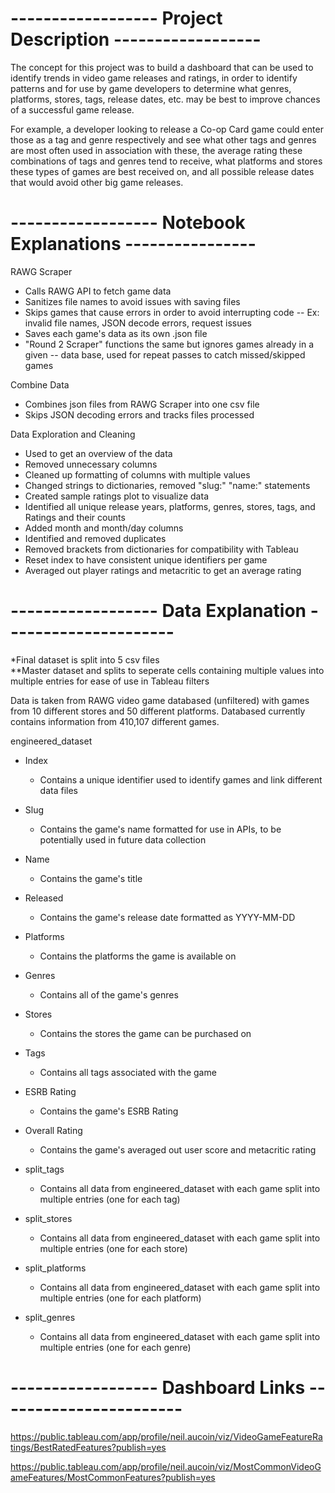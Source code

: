 # ------------------ Project Description ------------------
The concept for this project was to build a dashboard that can be used to identify trends in video game releases and ratings, in order to identify patterns and for use by game developers to determine what genres, platforms, stores, tags, release dates, etc. may be best to improve chances of a successful game release.

For example, a developer looking to release a Co-op Card game could enter those as a tag and genre respectively and see what other tags and genres are most often used in association with these, the average rating these combinations of tags and genres tend to receive, what platforms and stores these types of games are best received on, and all possible release dates that would avoid other big game releases.


# ------------------ Notebook Explanations ----------------
RAWG Scraper
- Calls RAWG API to fetch game data
- Sanitizes file names to avoid issues with saving files
- Skips games that cause errors in order to avoid interrupting code
-- Ex: invalid file names, JSON decode errors, request issues
- Saves each game's data as its own .json file
- "Round 2 Scraper" functions the same but ignores games already in a given
-- data base, used for repeat passes to catch missed/skipped games

Combine Data
- Combines json files from RAWG Scraper into one csv file
- Skips JSON decoding errors and tracks files processed

Data Exploration and Cleaning
- Used to get an overview of the data
- Removed unnecessary columns
- Cleaned up formatting of columns with multiple values
- Changed strings to dictionaries, removed "slug:" "name:" statements
- Created sample ratings plot to visualize data
- Identified all unique release years, platforms, genres, stores, tags, and Ratings and their counts
- Added month and month/day columns
- Identified and removed duplicates
- Removed brackets from dictionaries for compatibility with Tableau
- Reset index to have consistent unique identifiers per game
- Averaged out player ratings and metacritic to get an average rating


# ------------------ Data Explanation ---------------------
*Final dataset is split into 5 csv files  
**Master dataset and splits to seperate cells containing multiple values into multiple entries for ease of use in Tableau filters

Data is taken from RAWG video game databased (unfiltered) with games from 10 different stores and 50 different platforms. Databased currently contains information from 410,107 different games.

engineered_dataset
- Index
  - Contains a unique identifier used to identify games and link different data files
- Slug
  - Contains the game's name formatted for use in APIs, to be potentially used in future data collection
- Name
  - Contains the game's title
- Released
  - Contains the game's release date formatted as YYYY-MM-DD
- Platforms
  - Contains the platforms the game is available on
- Genres
  - Contains all of the game's genres
- Stores
  - Contains the stores the game can be purchased on
- Tags
  - Contains all tags associated with the game
- ESRB Rating
  - Contains the game's ESRB Rating
- Overall Rating
  - Contains the game's averaged out user score and metacritic rating

- split_tags
  - Contains all data from engineered_dataset with each game split into multiple entries (one for each tag)

- split_stores
  - Contains all data from engineered_dataset with each game split into multiple entries (one for each store)

- split_platforms
  - Contains all data from engineered_dataset with each game split into multiple entries (one for each platform)

- split_genres
  - Contains all data from engineered_dataset with each game split into multiple entries (one for each genre)


# ------------------ Dashboard Links -----------------------
https://public.tableau.com/app/profile/neil.aucoin/viz/VideoGameFeatureRatings/BestRatedFeatures?publish=yes

https://public.tableau.com/app/profile/neil.aucoin/viz/MostCommonVideoGameFeatures/MostCommonFeatures?publish=yes
